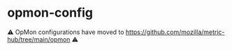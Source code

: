 # opmon-config

⚠️ OpMon configurations have moved to https://github.com/mozilla/metric-hub/tree/main/opmon ⚠️ 
